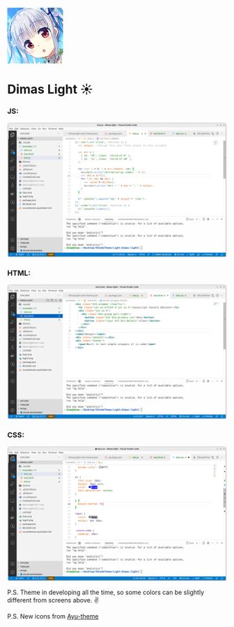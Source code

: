 ![logo](logo.png)

# Dimas Light ☀️

### JS:

![JS](./examples/v1/screenshots/js.png)

### HTML:

![HTML](./examples/v1/screenshots/html.png)

### CSS:

![CSS](./examples/v1/screenshots/css.png)

P.S. Theme in developing all the time, so some colors can be slightly different from screens above. ✌️

P.S. New icons from [Ayu-theme](https://github.com/ayu-theme/vscode-ayu.git)
